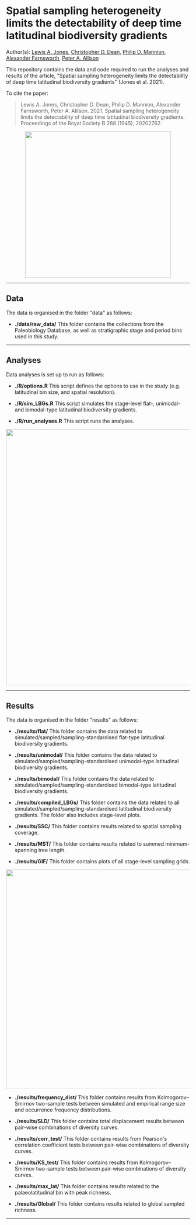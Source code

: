 # Spatial sampling heterogeneity limits the detectability of deep time latitudinal biodiversity gradients

Author(s): [Lewis A. Jones](mailto:l.jones16@imperial.ac.uk), [Christopher D. Dean](mailto:christopherdaviddean@gmail.com), [Philip D. Mannion](mailto:philipdmannion@gmail.com), [Alexander Farnsworth](mailto:alex.Farnsworth@bristol.ac.uk), [Peter A. Allison](mailto:p.a.allison@imperial.ac.uk)

This repository contains the data and code required to run the analyses and results of the article, "Spatial sampling heterogeneity limits the detectability of deep time latitudinal biodiversity gradients" (Jones et al. 2021). 

To cite the paper: 
> Lewis A. Jones, Christopher D. Dean, Philip D. Mannion, Alexander Farnsworth, Peter A. Allison. 2021. Spatial sampling heterogeneity limits the detectability of deep time latitudinal biodiversity gradients. Proceedings of the Royal Society B 288 (1945), 20202762.

<p align="center">
  <img src="https://github.com/LewisAJones/LBG_sim/blob/master/figures/paper_workflow.png" alt="" width="400"/>
</p>

-------

## Data
The data is organised in the folder "data" as follows:

* **./data/raw_data/**
This folder contains the collections from the Paleobiology Database, as well as stratigraphic stage and period bins used in this study.

-------

## Analyses
Data analyses is set up to run as follows:

* **./R/options.R**
This script defines the options to use in the study (e.g. latitudinal bin size, and spatial resolution).

* **./R/sim_LBGs.R**
This script simulates the stage-level flat-, unimodal- and bimodal-type latitudinal biodiversity gradients.

* **./R/run_analyses.R**
This script runs the analyses.

<p align="center">
  <img src="https://github.com/LewisAJones/LBG_sim/blob/master/figures/simulation_workflow.png" alt="" width="700"/>
</p>

-------

## Results
The data is organised in the folder "results" as follows:

* **./results/flat/**
This folder contains the data related to simulated/sampled/sampling-standardised flat-type latitudinal biodiversity gradients.

* **./results/unimodal/**
This folder contains the data related to simulated/sampled/sampling-standardised unimodal-type latitudinal biodiversity gradients.

* **./results/bimodal/**
This folder contains the data related to simulated/sampled/sampling-standardised bimodal-type latitudinal biodiversity gradients.

* **./results/compiled_LBGs/**
This folder contains the data related to all simulated/sampled/sampling-standardised latitudinal biodiversity gradients. The folder also includes stage-level plots.

* **./results/SSC/**
This folder contains results related to spatial sampling coverage.

* **./results/MST/**
This folder contains results related to summed minimum-spanning tree length.

* **./results/GIF/**
This folder contains plots of all stage-level sampling grids.

<p align="center">
  <img src="https://github.com/LewisAJones/LBG_sim/blob/master/results/GIF/spatial_sampling.gif" alt="" width="600"/>
</p>

* **./results/frequency_dist/**
This folder contains results from Kolmogorov–Smirnov two-sample tests between simulated and empirical range size and occurrence frequency distributions.

* **./results/SLD/**
This folder contains total displacement results between pair-wise combinations of diversity curves.

* **./results/corr_test/**
This folder contains results from Pearson's correlation coefficient tests between pair-wise combinations of diversity curves.

* **./results/KS_test/**
This folder contains results from Kolmogorov–Smirnov two-sample tests between pair-wise combinations of diversity curves.

* **./results/max_lat/**
This folder contains results related to the palaeolatitudinal bin with peak richness.

* **./results/Global/**
This folder contains results related to global sampled richness.

-------
